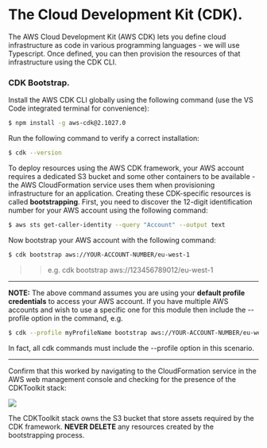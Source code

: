 # The Cloud Development Kit (CDK).


The AWS Cloud Development Kit (AWS CDK) lets you define cloud infrastructure as code in various programming languages - we will use Typescript. Once defined, you can then provision the resources of that infrastructure using the CDK CLI.

### CDK Bootstrap.

Install the AWS CDK CLI globally using the following command (use the VS Code integrated terminal for convenience):

```bash
$ npm install -g aws-cdk@2.1027.0
```

Run the following command to verify a correct installation:

```bash
$ cdk --version
```

To deploy resources using the AWS CDK framework, your AWS account requires a dedicated S3 bucket and some other containers to be available - the AWS CloudFormation service uses them when provisioning infrastructure for an application. Creating these CDK-specific resources is called **bootstrapping**. First, you need to discover the 12-digit identification number for your AWS account using the following command:

```bash
$ aws sts get-caller-identity --query "Account" --output text
```

Now bootstrap your AWS account with the following command:

```bash
$ cdk bootstrap aws://YOUR-ACCOUNT-NUMBER/eu-west-1
```

> > e.g. cdk bootstrap aws://123456789012/eu-west-1

---

**NOTE:** The above command assumes you are using your **default profile credentials** to access your AWS account. If you have multiple AWS accounts and wish to use a specific one for this module then include the --profile option in the command, e.g.

```bash
$ cdk --profile myProfileName bootstrap aws://YOUR-ACCOUNT-NUMBER/eu-west-1
```

In fact, all cdk commands must include the --profile option in this scenario.

---

Confirm that this worked by navigating to the CloudFormation service in the AWS web management console and checking for the presence of the CDKToolkit stack:

![][boot]

The CDKToolkit stack owns the S3 bucket that store assets required by the CDK framework. **NEVER DELETE** any resources created by the bootstrapping process.

[boot]: ./img/boot.png
[aws]: https://docs.aws.amazon.com/cli/latest/userguide/getting-started-install.html
[docker]: https://docs.docker.com/engine/install/
[desktop]: ./img/desktop.png
